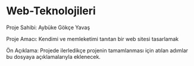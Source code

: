 # Web-Teknolojileri

Proje Sahibi: Aybüke Gökçe Yavaş

Proje Amacı: Kendimi ve memleketimi tanıtan bir web sitesi tasarlamak

Ön Açıklama: Projede ilerledikçe projenin tamamlanması için atılan adımlar bu dosyaya açıklamalarıyla eklenecek.
